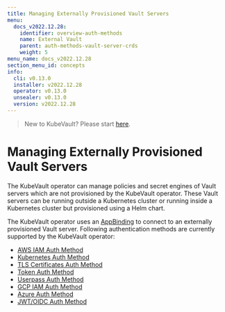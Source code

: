```yaml
---
title: Managing Externally Provisioned Vault Servers
menu:
  docs_v2022.12.28:
    identifier: overview-auth-methods
    name: External Vault
    parent: auth-methods-vault-server-crds
    weight: 5
menu_name: docs_v2022.12.28
section_menu_id: concepts
info:
  cli: v0.13.0
  installer: v2022.12.28
  operator: v0.13.0
  unsealer: v0.13.0
  version: v2022.12.28
---
```


> New to KubeVault? Please start [here](/docs/v2022.12.28/concepts/README).

# Managing Externally Provisioned Vault Servers

The KubeVault operator can manage policies and secret engines of Vault servers which are not provisioned by the KubeVault operator. These Vault servers can be running outside a Kubernetes cluster or running inside a Kubernetes cluster but provisioned using a Helm chart.

The KubeVault operator uses an [AppBinding](/docs/v2022.12.28/concepts/vault-server-crds/auth-methods/appbinding) to connect to an externally provisioned Vault server. Following authentication methods are currently supported by the KubeVault operator:

- [AWS IAM Auth Method](/docs/v2022.12.28/concepts/vault-server-crds/auth-methods/aws-iam)
- [Kubernetes Auth Method](/docs/v2022.12.28/concepts/vault-server-crds/auth-methods/kubernetes)
- [TLS Certificates Auth Method](/docs/v2022.12.28/concepts/vault-server-crds/auth-methods/tls)
- [Token Auth Method](/docs/v2022.12.28/concepts/vault-server-crds/auth-methods/token)
- [Userpass Auth Method](/docs/v2022.12.28/concepts/vault-server-crds/auth-methods/userpass)
- [GCP IAM Auth Method](/docs/v2022.12.28/concepts/vault-server-crds/auth-methods/gcp-iam)
- [Azure Auth Method](/docs/v2022.12.28/concepts/vault-server-crds/auth-methods/azure)
- [JWT/OIDC Auth Method](/docs/v2022.12.28/concepts/vault-server-crds/auth-methods/jwt-oidc)
